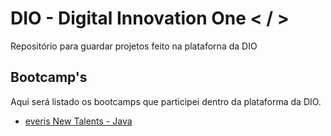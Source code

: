 # DIO - Digital Innovation One < / >
Repositório para guardar projetos feito na plataforna da DIO

## Bootcamp's
Aqui será listado os bootcamps que participei dentro da plataforma da DIO.

- [everis New Talents - Java](https://github.com/michaelldo/DIO/tree/main/BOOTCAMP%20-%20everis%20New%20Talents%20-%20Java)

